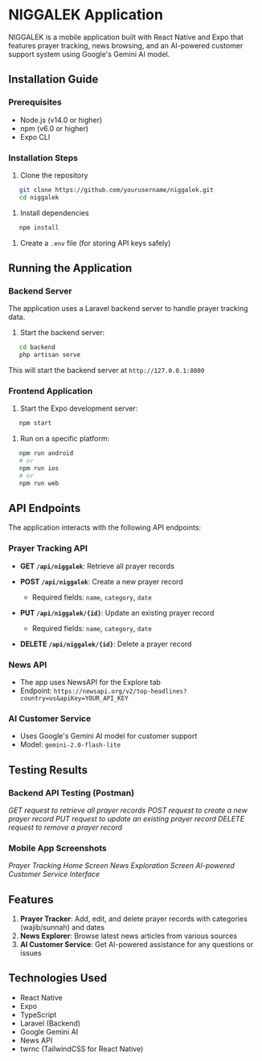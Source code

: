 # NIGGALEK Application
NIGGALEK is a mobile application built with React Native and Expo that features prayer tracking, news browsing, and an AI-powered customer support system using Google's Gemini AI model.
## Installation Guide
### Prerequisites
- Node.js (v14.0 or higher)
- npm (v6.0 or higher)
- Expo CLI

### Installation Steps
1. Clone the repository
``` bash
   git clone https://github.com/yourusername/niggalek.git
   cd niggalek
```
1. Install dependencies
``` bash
   npm install
```
1. Create a `.env` file (for storing API keys safely)

## Running the Application
### Backend Server
The application uses a Laravel backend server to handle prayer tracking data.
1. Start the backend server:
``` bash
   cd backend
   php artisan serve
```
This will start the backend server at `http://127.0.0.1:8000`
### Frontend Application
1. Start the Expo development server:
``` bash
   npm start
```
1. Run on a specific platform:
``` bash
   npm run android
   # or
   npm run ios
   # or
   npm run web
```
## API Endpoints
The application interacts with the following API endpoints:
### Prayer Tracking API
- **GET `/api/niggalek`**: Retrieve all prayer records
- **POST `/api/niggalek`**: Create a new prayer record
   - Required fields: `name`, `category`, `date`

- **PUT `/api/niggalek/{id}`**: Update an existing prayer record
   - Required fields: `name`, `category`, `date`

- **DELETE `/api/niggalek/{id}`**: Delete a prayer record

### News API
- The app uses NewsAPI for the Explore tab
- Endpoint: `https://newsapi.org/v2/top-headlines?country=us&apiKey=YOUR_API_KEY`

### AI Customer Service
- Uses Google's Gemini AI model for customer support
- Model: `gemini-2.0-flash-lite`

## Testing Results
### Backend API Testing (Postman)
_GET request to retrieve all prayer records_
_POST request to create a new prayer record_
_PUT request to update an existing prayer record_
_DELETE request to remove a prayer record_
### Mobile App Screenshots
_Prayer Tracking Home Screen_
_News Exploration Screen_
_AI-powered Customer Service Interface_
## Features
1. **Prayer Tracker**: Add, edit, and delete prayer records with categories (wajib/sunnah) and dates
2. **News Explorer**: Browse latest news articles from various sources
3. **AI Customer Service**: Get AI-powered assistance for any questions or issues

## Technologies Used
- React Native
- Expo
- TypeScript
- Laravel (Backend)
- Google Gemini AI
- News API
- twrnc (TailwindCSS for React Native)
